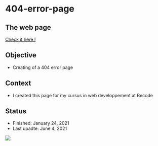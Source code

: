 # 404-error-page

## The web page

[Check it here !](https://laurent-jazzon.github.io/Woods-404-page/)

## Objective

- Creating of a 404 error page

## Context 

- I created this page for my cursus in web developpement at Becode

## Status

- Finished: January 24, 2021
- Last upadte: June 4, 2021

![](https://media.giphy.com/media/H7wajFPnZGdRWaQeu0/giphy.gif)
